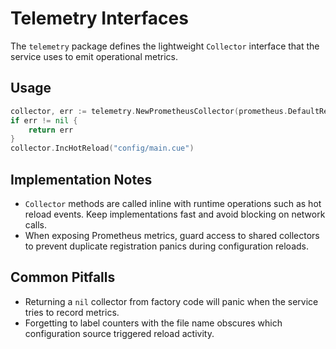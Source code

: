 # Telemetry Interfaces

The `telemetry` package defines the lightweight `Collector` interface that the
service uses to emit operational metrics.

## Usage

```go
collector, err := telemetry.NewPrometheusCollector(prometheus.DefaultRegisterer)
if err != nil {
    return err
}
collector.IncHotReload("config/main.cue")
```

## Implementation Notes

* `Collector` methods are called inline with runtime operations such as hot
  reload events. Keep implementations fast and avoid blocking on network calls.
* When exposing Prometheus metrics, guard access to shared collectors to prevent
  duplicate registration panics during configuration reloads.

## Common Pitfalls

* Returning a `nil` collector from factory code will panic when the service tries
  to record metrics.
* Forgetting to label counters with the file name obscures which configuration
  source triggered reload activity.
